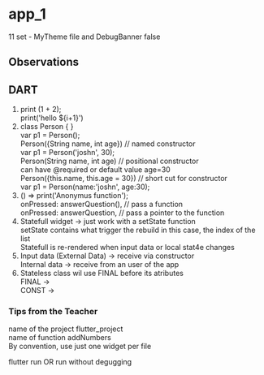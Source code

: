 # app_1

11 set - MyTheme file and DebugBanner false <br>

## Observations

## DART
1. print (1 + 2); <br> 
print('hello ${i+1}') <br>
2. class Person { } <br>
var p1 = Person(); <br>
Person({String name, int age}) // named constructor <br>
var p1 = Person('joshn', 30); <br>
Person(String name, int age) // positional constructor <br>
can have @required or default value age=30  <br>
Person({this.name, this.age = 30}) // short cut for constructor <br>
var p1 = Person(name:'joshn', age:30); <br>
3. () => print('Anonymus function'); <br>
onPressed: answerQuestion(), // pass a function <br>
onPressed: answerQuestion,  // pass a pointer to the function <br>
4. Statefull widget -> just work with a setState function <br>
setState contains what trigger the rebuild in this case, the index of the list <br>
Statefull is re-rendered when input data or local stat4e changes <br>
5. Input data (External Data) -> receive via constructor   <br>
Internal data ->  receive from an user of the app <br>
6. Stateless class wil use FINAL before its atributes <br>
FINAL ->  <br>
CONST ->  <br>


### Tips from the Teacher
name of the project flutter_project <br>
name of function addNumbers <br>
By convention, use just one widget per file <br>

flutter run OR run without degugging <br>



